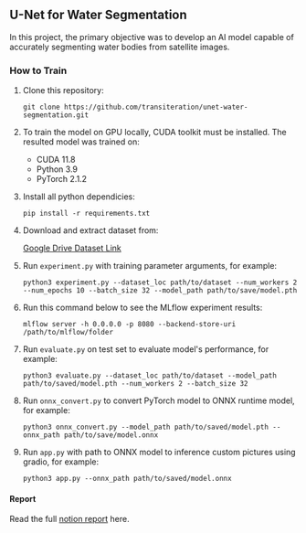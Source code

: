 ## U-Net for Water Segmentation

In this project, the primary objective was to develop an AI model capable of accurately segmenting water bodies from satellite images.

### How to Train

1. Clone this repository:
    
    `git clone https://github.com/transiteration/unet-water-segmentation.git` 
    
2. To train the model on GPU locally, CUDA toolkit must be installed. The resulted model was trained on:
    - CUDA 11.8
    - Python 3.9
    - PyTorch 2.1.2
3. Install all python dependicies:
    
    `pip install -r requirements.txt`
    
4. Download and extract dataset from:
    
    [Google Drive Dataset Link](https://drive.google.com/file/d/1ycnrrZOhYckGJgGeXSJvOI5s77PRcU5g/view?usp=drive_link)
    
5. Run `experiment.py` with training parameter arguments, for example:
    
    `python3 experiment.py --dataset_loc path/to/dataset --num_workers 2 --num_epochs 10 --batch_size 32 --model_path path/to/save/model.pth`

6. Run this command below to see the MLflow experiment results:

    `mlflow server -h 0.0.0.0 -p 8080 --backend-store-uri /path/to/mlflow/folder`
    
7. Run `evaluate.py` on test set to evaluate model's performance, for example:

    `python3 evaluate.py --dataset_loc path/to/dataset --model_path path/to/saved/model.pth --num_workers 2 --batch_size 32`

8. Run `onnx_convert.py` to convert PyTorch model to ONNX runtime model, for example:

    `python3 onnx_convert.py --model_path path/to/saved/model.pth --onnx_path path/to/save/model.onnx`

9. Run `app.py` with path to ONNX model to inference custom pictures using gradio, for example:
    
    `python3 app.py --onnx_path path/to/saved/model.onnx`

#### Report

Read the full [notion report](https://www.notion.so/thankscarbon/U-Net-Model-for-Water-Segmentation-9bacf3912dc148098f4dd3b3473326d0) here.
